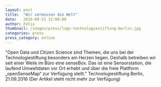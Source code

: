 ```yaml
---
layout: post
title:  "Wir vermessen die Welt"
date:   2016-09-21 12:00:00
author: Felix
thumbnail: /images/press/logo-technologiestiftung-berlin.jpg
categories: press
press_category: online
---
```

"Open Data und Citizen Science sind Themen, die uns bei der Technologiestiftung besonders am Herzen liegen. Deshalb betreiben wir seit einer Weile im Büro eine senseBox. Das ist eine Sensorstation, die laufend Umweltdaten vor Ort erhebt und über die freie Plattform „openSenseMap“ zur Verfügung stellt."
Technologiestiftung Berlin, 21.09.2016 (Der Artikel steht nicht mehr zur Verfügung)
